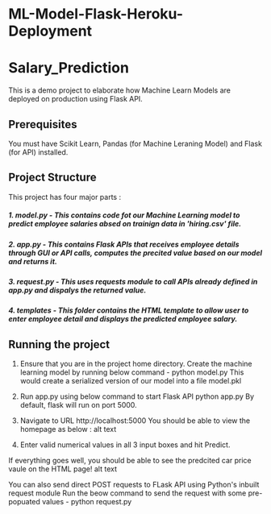 # ML-Model-Flask-Heroku-Deployment


# Salary_Prediction

This is a demo project to elaborate how Machine Learn Models are deployed on production using Flask API.

## Prerequisites
You must have Scikit Learn, Pandas (for Machine Leraning Model) and Flask (for API) installed.

## Project Structure
This project has four major parts :

##### 1. model.py - This contains code fot our Machine Learning model to predict employee salaries absed on trainign data in 'hiring.csv' file.
##### 2. app.py - This contains Flask APIs that receives employee details through GUI or API calls, computes the precited value based on our model and returns it.
##### 3. request.py - This uses requests module to call APIs already defined in app.py and dispalys the returned value.
##### 4. templates - This folder contains the HTML template to allow user to enter employee detail and displays the predicted employee salary.

## Running the project
1. Ensure that you are in the project home directory. Create the machine learning model by running below command -
python model.py
This would create a serialized version of our model into a file model.pkl

2. Run app.py using below command to start Flask API
python app.py
By default, flask will run on port 5000.

3. Navigate to URL http://localhost:5000
You should be able to view the homepage as below : alt text

4. Enter valid numerical values in all 3 input boxes and hit Predict.

If everything goes well, you should be able to see the predcited car price vaule on the HTML page! alt text

You can also send direct POST requests to FLask API using Python's inbuilt request module Run the beow command to send the request with some pre-popuated values -
python request.py
